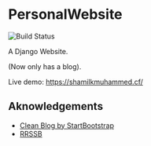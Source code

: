 # PersonalWebsite

![Build Status](https://travis-ci.org/necessary129/PersonalWebsite.svg?branch=master)

A Django Website.

(Now only has a blog).

Live demo: https://shamilkmuhammed.cf/


## Aknowledgements

- [Clean Blog by StartBootstrap](startbootstrap.com/template-overviews/clean-blog)
- [RRSSB](https://github.com/kni-labs/rrssb)
